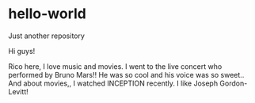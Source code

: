 # hello-world
Just another repository


Hi guys!

Rico here, I love music and movies.
I went to the live concert who performed by Bruno Mars!! He was so cool and his voice was so sweet..
And about movies,, I watched INCEPTION recently. I like Joseph Gordon-Levitt!
